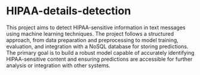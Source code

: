 # HIPAA-details-detection
This project aims to detect HIPAA-sensitive information in text messages using machine learning techniques. The project follows a structured approach, from data preparation and preprocessing to model training, evaluation, and integration with a NoSQL database for storing predictions. The primary goal is to build a robust model capable of accurately identifying HIPAA-sensitive content and ensuring predictions are accessible for further analysis or integration with other systems.
